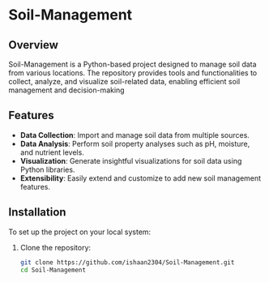 # Soil-Management

## Overview
Soil-Management is a Python-based project designed to manage soil data from various locations. The repository provides tools and functionalities to collect, analyze, and visualize soil-related data, enabling efficient soil management and decision-making
## Features
- **Data Collection**: Import and manage soil data from multiple sources.
- **Data Analysis**: Perform soil property analyses such as pH, moisture, and nutrient levels.
- **Visualization**: Generate insightful visualizations for soil data using Python libraries.
- **Extensibility**: Easily extend and customize to add new soil management features.

## Installation
To set up the project on your local system:

1. Clone the repository:
   ```bash
   git clone https://github.com/ishaan2304/Soil-Management.git
   cd Soil-Management
